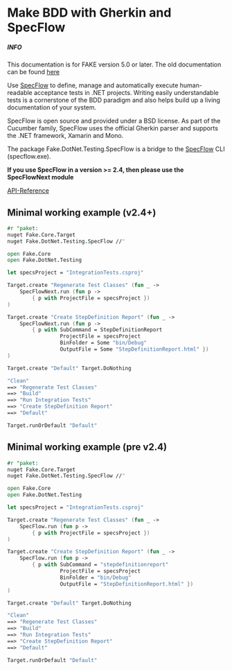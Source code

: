 # Make BDD with Gherkin and SpecFlow

<div class="alert alert-info">
    <h5>INFO</h5>
    <p>This documentation is for FAKE version 5.0 or later. The old documentation can be found <a href="apidocs/v4/fake-specflowhelper.html">here</a></p>
</div>

Use [SpecFlow] to define, manage and automatically execute human-readable acceptance tests in .NET projects. Writing easily understandable tests is a cornerstone of the BDD paradigm and also helps build up a living documentation of your system.

SpecFlow is open source and provided under a BSD license. As part of the Cucumber family, SpecFlow uses the official Gherkin parser and supports the .NET framework, Xamarin and Mono.

The package Fake.DotNet.Testing.SpecFlow is a bridge to the [SpecFlow] CLI (specflow.exe).

**If you use SpecFlow in a version >= 2.4, then please use the SpecFlowNext module**

[API-Reference](https://fake.build/apidocs/v5/fake-dotnet-testing-specflow.html)

## Minimal working example (v2.4+)

```fsharp
#r "paket:
nuget Fake.Core.Target
nuget Fake.DotNet.Testing.SpecFlow //"

open Fake.Core
open Fake.DotNet.Testing

let specsProject = "IntegrationTests.csproj"

Target.create "Regenerate Test Classes" (fun _ ->
    SpecFlowNext.run (fun p ->
        { p with ProjectFile = specsProject })
)

Target.create "Create StepDefinition Report" (fun _ ->
    SpecFlowNext.run (fun p ->
        { p with SubCommand = StepDefinitionReport
                 ProjectFile = specsProject
                 BinFolder = Some "bin/Debug"
                 OutputFile = Some "StepDefinitionReport.html" })
)

Target.create "Default" Target.DoNothing

"Clean"
==> "Regenerate Test Classes"
==> "Build"
==> "Run Integration Tests"
==> "Create StepDefinition Report"
==> "Default"

Target.runOrDefault "Default"
```

## Minimal working example (pre v2.4)

```fsharp
#r "paket:
nuget Fake.Core.Target
nuget Fake.DotNet.Testing.SpecFlow //"

open Fake.Core
open Fake.DotNet.Testing

let specsProject = "IntegrationTests.csproj"

Target.create "Regenerate Test Classes" (fun _ ->
    SpecFlow.run (fun p ->
        { p with ProjectFile = specsProject })
)

Target.create "Create StepDefinition Report" (fun _ ->
    SpecFlow.run (fun p ->
        { p with SubCommand = "stepdefinitionreport"
                 ProjectFile = specsProject
                 BinFolder = "bin/Debug"
                 OutputFile = "StepDefinitionReport.html" })
)

Target.create "Default" Target.DoNothing

"Clean"
==> "Regenerate Test Classes"
==> "Build"
==> "Run Integration Tests"
==> "Create StepDefinition Report"
==> "Default"

Target.runOrDefault "Default"
```

[SpecFlow]: http://specflow.org
